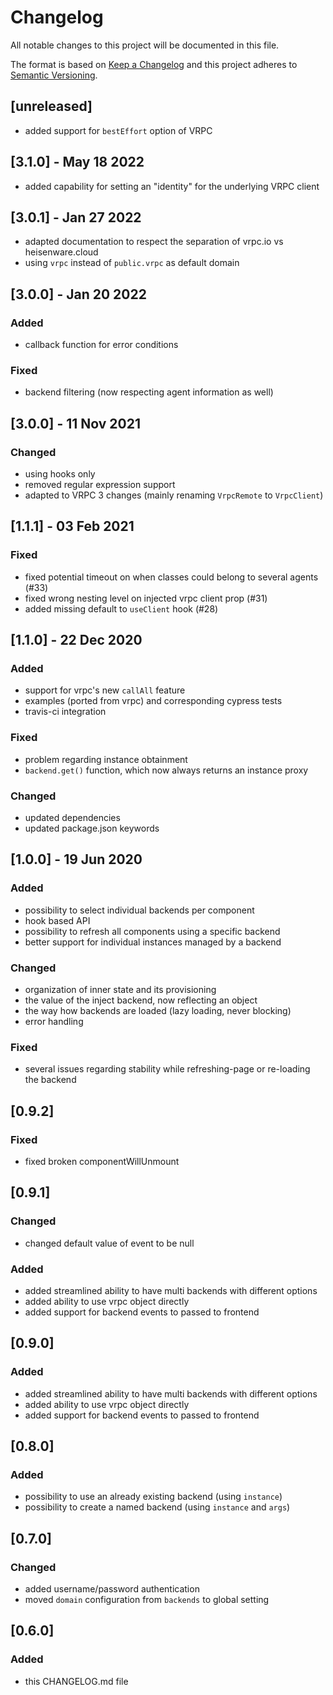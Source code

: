 # Changelog

All notable changes to this project will be documented in this file.

The format is based on [Keep a Changelog](http://keepachangelog.com/en/1.0.0/)
and this project adheres to [Semantic Versioning](http://semver.org/spec/v2.0.0.html).

## [unreleased]

- added support for `bestEffort` option of VRPC

## [3.1.0] - May 18 2022

- added capability for setting an "identity" for the underlying VRPC client

## [3.0.1] - Jan 27 2022

- adapted documentation to respect the separation of vrpc.io vs heisenware.cloud
- using `vrpc` instead of `public.vrpc` as default domain

## [3.0.0] - Jan 20 2022

### Added

- callback function for error conditions

### Fixed

- backend filtering (now respecting agent information as well)

## [3.0.0] - 11 Nov 2021

### Changed

- using hooks only
- removed regular expression support
- adapted to VRPC 3 changes (mainly renaming `VrpcRemote` to `VrpcClient`)

## [1.1.1] - 03 Feb 2021

### Fixed

- fixed potential timeout on when classes could belong to several agents (#33)
- fixed wrong nesting level on injected vrpc client prop (#31)
- added missing default to `useClient` hook (#28)

## [1.1.0] - 22 Dec 2020

### Added

- support for vrpc's new `callAll` feature
- examples (ported from vrpc) and corresponding cypress tests
- travis-ci integration

### Fixed

- problem regarding instance obtainment
- `backend.get()` function, which now always returns an instance proxy

### Changed

- updated dependencies
- updated package.json keywords

## [1.0.0] - 19 Jun 2020

### Added

- possibility to select individual backends per component
- hook based API
- possibility to refresh all components using a specific backend
- better support for individual instances managed by a backend

### Changed

- organization of inner state and its provisioning
- the value of the inject backend, now reflecting an object
- the way how backends are loaded (lazy loading, never blocking)
- error handling

### Fixed

- several issues regarding stability while refreshing-page or re-loading the
  backend

## [0.9.2]

### Fixed

- fixed broken componentWillUnmount

## [0.9.1]

### Changed

- changed default value of event to be null

### Added

- added streamlined ability to have multi backends with different options
- added ability to use vrpc object directly
- added support for backend events to passed to frontend

## [0.9.0]

### Added

- added streamlined ability to have multi backends with different options
- added ability to use vrpc object directly
- added support for backend events to passed to frontend

## [0.8.0]

### Added

- possibility to use an already existing backend (using `instance`)
- possibility to create a named backend (using `instance` and `args`)

## [0.7.0]

### Changed

- added username/password authentication
- moved `domain` configuration from `backends` to global setting

## [0.6.0]

### Added

- this CHANGELOG.md file
